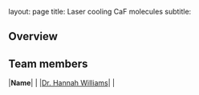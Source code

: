 layout: page
title: Laser cooling CaF molecules
subtitle:
## Overview

## Team members
|**Name**|   |
|[Dr. Hannah Williams](https://www.durham.ac.uk/staff/hannah-williams4/)|   |